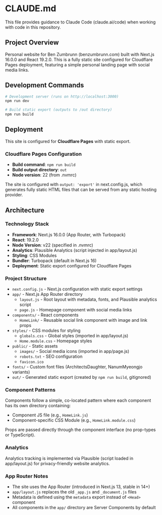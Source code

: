 # CLAUDE.md

This file provides guidance to Claude Code (claude.ai/code) when working with code in this repository.

## Project Overview

Personal website for Ben Zumbrunn (benzumbrunn.com) built with Next.js 16.0.0 and React 19.2.0. This is a fully static site configured for Cloudflare Pages deployment, featuring a simple personal landing page with social media links.

## Development Commands

```bash
# Development server (runs on http://localhost:3000)
npm run dev

# Build static export (outputs to /out directory)
npm run build
```

## Deployment

This site is configured for **Cloudflare Pages** with static export.

### Cloudflare Pages Configuration
- **Build command**: `npm run build`
- **Build output directory**: `out`
- **Node version**: 22 (from .nvmrc)

The site is configured with `output: 'export'` in next.config.js, which generates fully static HTML files that can be served from any static hosting provider.

## Architecture

### Technology Stack
- **Framework**: Next.js 16.0.0 (App Router, with Turbopack)
- **React**: 19.2.0
- **Node Version**: v22 (specified in .nvmrc)
- **Analytics**: Plausible Analytics (script injected in app/layout.js)
- **Styling**: CSS Modules
- **Bundler**: Turbopack (default in Next.js 16)
- **Deployment**: Static export configured for Cloudflare Pages

### Project Structure
- `next.config.js` - Next.js configuration with static export settings
- `app/` - Next.js App Router directory
  - `layout.js` - Root layout with metadata, fonts, and Plausible analytics script
  - `page.js` - Homepage component with social media links
- `components/` - React components
  - `HomeLink/` - Reusable social link component with image and link props
- `styles/` - CSS modules for styling
  - `globals.css` - Global styles (imported in app/layout.js)
  - `Home.module.css` - Homepage styles
- `public/` - Static assets
  - `images/` - Social media icons (imported in app/page.js)
  - `robots.txt` - SEO configuration
  - `favicon.ico`
- `fonts/` - Custom font files (ArchitectsDaughter, NanumMyeongjo variants)
- `out/` - Generated static export (created by `npm run build`, gitignored)

### Component Patterns
Components follow a simple, co-located pattern where each component has its own directory containing:
- Component JS file (e.g., `HomeLink.js`)
- Component-specific CSS Module (e.g., `HomeLink.module.css`)

Props are passed directly through the component interface (no prop-types or TypeScript).

### Analytics
Analytics tracking is implemented via Plausible (script loaded in app/layout.js) for privacy-friendly website analytics.

### App Router Notes
- The site uses the App Router (introduced in Next.js 13, stable in 14+)
- `app/layout.js` replaces the old `_app.js` and `_document.js` files
- Metadata is defined using the `metadata` export instead of `<Head>` component
- All components in the `app/` directory are Server Components by default
